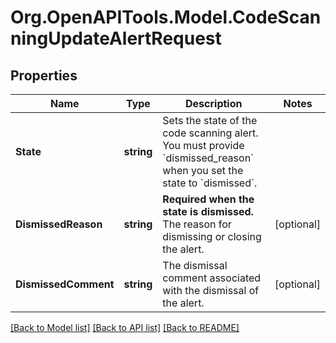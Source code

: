 # Org.OpenAPITools.Model.CodeScanningUpdateAlertRequest

## Properties

Name | Type | Description | Notes
------------ | ------------- | ------------- | -------------
**State** | **string** | Sets the state of the code scanning alert. You must provide &#x60;dismissed_reason&#x60; when you set the state to &#x60;dismissed&#x60;. | 
**DismissedReason** | **string** | **Required when the state is dismissed.** The reason for dismissing or closing the alert. | [optional] 
**DismissedComment** | **string** | The dismissal comment associated with the dismissal of the alert. | [optional] 

[[Back to Model list]](../README.md#documentation-for-models) [[Back to API list]](../README.md#documentation-for-api-endpoints) [[Back to README]](../README.md)

